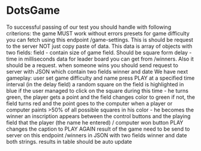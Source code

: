 # DotsGame
To successful passing of our test you should handle with following criterions:
the game MUST work without errors
presets for game difficulty you can fetch using this endpoint /game-settings. This is should be request to the server NOT just copy paste of data.
This data is array of objects with two fields:
field - contain size of game field. Should be square form
delay - time in milliseconds
data for leader board you can get from /winners. Also it should be a request.
when someone wins you should send request to server with JSON which contain two fields winner and date
We have next gameplay:
user set game difficulty and name
press PLAY
at a specified time interval (in the delay field) a random square on the field is highlighted in blue
if the user managed to click on the square during this time - he turns green, the player gets a point and the field changes color to green
if not, the field turns red and the point goes to the computer
when a player or computer paints >50% of all possible squares in his color - he becomes the winner
an inscription appears between the control buttons and the playing field that the player (the name he entered) / computer won
button PLAY changes the caption to PLAY AGAIN
result of the game need to be send to server on this endpoint /winners in JSON with two fields winner and date both strings.
results in table should be auto update
